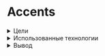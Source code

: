 # Accents


<details>
<summary>
Цели
</summary>
* Aiogram
</details>

<details>
<summary>
Использованные технологии
</summary>
* Aiogram
</details>

<details>
<summary>
Вывод
</summary>
* Aiogram
</details>